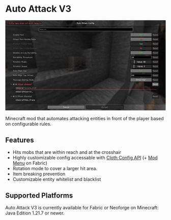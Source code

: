 # Auto Attack V3
![Screenshot of the Mods config screen, showing a list of the available config options below a search bar.](res/screenshot1.jpg)

Minecraft mod that automates attacking entities in front of the player based on configurable rules.


## Features
- Hits mobs that are within reach and at the crosshair
- Highly customizable config accessable with [Cloth Config API](https://modrinth.com/mod/cloth-config) (+ [Mod Menu](https://modrinth.com/mod/modmenu) on Fabric)
- Rotation mode to cover a larger hit area.
- Item breaking prevention
- Customizable entity whitelist and blacklist

## Supported Platforms
Auto Attack V3 is currently available for Fabric or Neoforge on Minecraft: Java Edition 1.21.7 or newer.

